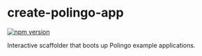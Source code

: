 # create-polingo-app

[![npm version](https://img.shields.io/npm/v/create-polingo-app.svg)](https://www.npmjs.com/package/create-polingo-app)

Interactive scaffolder that boots up Polingo example applications.
